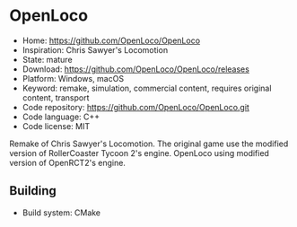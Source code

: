 # OpenLoco

- Home: https://github.com/OpenLoco/OpenLoco
- Inspiration: Chris Sawyer's Locomotion
- State: mature
- Download: https://github.com/OpenLoco/OpenLoco/releases
- Platform: Windows, macOS
- Keyword: remake, simulation, commercial content, requires original content, transport
- Code repository: https://github.com/OpenLoco/OpenLoco.git
- Code language: C++
- Code license: MIT

Remake of Chris Sawyer's Locomotion.
The original game use the modified version of RollerCoaster Tycoon 2's engine. OpenLoco using modified version of OpenRCT2's engine.

## Building

- Build system: CMake
